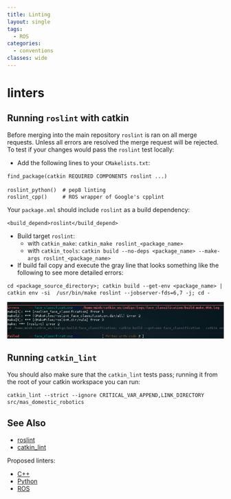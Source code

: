 ```yaml
---
title: Linting
layout: single
tags:
  - ROS
categories:
  - conventions
classes: wide
---
```


# linters

## Running `roslint` with catkin

Before merging into the main repository `roslint` is ran on all merge requests. Unless all errors are resolved the merge request will be rejected. To test if your changes would pass the `roslint` test locally:

* Add the following lines to your `CMakelists.txt`:

```text
find_package(catkin REQUIRED COMPONENTS roslint ...)

roslint_python()  # pep8 linting
roslint_cpp()     # ROS wrapper of Google's cpplint
```

Your `package.xml` should include `roslint` as a build dependency:

```markup
<build_depend>roslint</build_depend>
```

* Build target `roslint`:
  * with `catkin_make`: `catkin_make roslint_<package_name>`
  * with `catkin_tools`: `catkin build --no-deps <package_name> --make-args roslint_<package_name>`
* If build fail copy and execute the gray line that looks something like the following to see more detailed errors:

```text
cd <package_source_directory>; catkin build --get-env <package_name> | catkin env -si  /usr/bin/make roslint --jobserver-fds=6,7 -j; cd -
```

![2017-05-06-205659\_900x152\_scrot](../../.gitbook/assets/2017-05-06-205659_900x152_scrot.png)

## Running `catkin_lint`

You should also make sure that the `catkin_lint` tests pass; running it from the root of your catkin workspace you can run:

```text
catkin_lint --strict --ignore CRITICAL_VAR_APPEND,LINK_DIRECTORY src/mas_domestic_robotics
```

## See Also

* [roslint](http://wiki.ros.org/roslint)
* [catkin\_lint](http://fkie.github.io/catkin_lint/)

Proposed linters:

* [C++](http://clang.llvm.org/extra/clang-tidy/)
* [Python](https://pypi.python.org/pypi/pep8)
* [ROS](http://wiki.ros.org/roslint)

